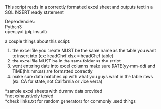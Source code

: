 This script reads in a correctly formatted excel sheet and outputs text in a SQL INSERT ready statement.

Dependencies:<br/>
Python3<br/>
openpyxl (pip install)<br/>


a couple things about this script:
1. the excel file you create MUST be the same name as the table you want to insert into (ex: headChef.xlsx = headChef table)
2. the excel file MUST be in the same folder as the script
3. went entering date into excel columns make sure DATE(yy-mm-dd) and TIME(hh:mm:ss) are formatted correctly 
4. make sure data matches up with what you guys want in the table rows (ex: CA for state, not California or vice versa)


*sample excel sheets with dummy data provided<br/>
*not exhaustively tested<br/>
*check links.txt for random generators for commonly used things<br/>
